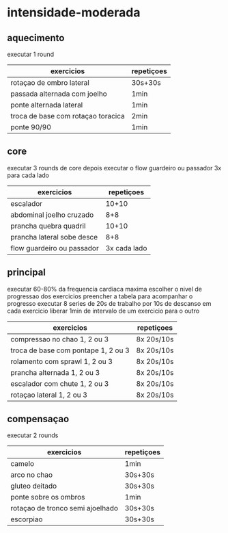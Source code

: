 # intensidade-moderada

## aquecimento

executar 1 round

| exercicios                         | repetiçoes |
| ---------------------------------- | ---------- |
| rotaçao de ombro lateral           | 30s+30s    |
| passada alternada com joelho       | 1min       |
| ponte alternada lateral            | 1min       |
| troca de base com rotaçao toracica | 2min       |
| ponte 90/90                        | 1min       |

## core

executar 3 rounds de core
depois executar o flow guardeiro ou passador
3x para cada lado

| exercicios                 | repetiçoes   |
| -------------------------- | ------------ |
| escalador                  | 10+10        |
| abdominal joelho cruzado   | 8+8          |
| prancha quebra quadril     | 10+10        |
| prancha lateral sobe desce | 8+8          |
| flow guardeiro ou passador | 3x cada lado |

## principal

executar 60-80% da frequencia cardiaca maxima
escolher o nivel de progressao dos exercicios
preencher a tabela para acompanhar o progresso
executar 8 series de 20s de trabalho por 10s de descanso em cada exercicio
liberar 1min de intervalo de um exercicio para o outro

| exercicios                          | repetiçoes |
| ----------------------------------- | ---------- |
| compressao no chao 1, 2 ou 3        | 8x 20s/10s |
| troca de base com pontape 1, 2 ou 3 | 8x 20s/10s |
| rolamento com sprawl 1, 2 ou 3      | 8x 20s/10s |
| prancha alternada 1, 2 ou 3         | 8x 20s/10s |
| escalador com chute 1, 2 ou 3       | 8x 20s/10s |
| rotaçao lateral 1, 2 ou 3           | 8x 20s/10s |

## compensaçao

executar 2 rounds

| exercicios                       | repetiçoes |
| -------------------------------- | ---------- |
| camelo                           | 1min       |
| arco no chao                     | 30s+30s    |
| gluteo deitado                   | 30s+30s    |
| ponte sobre os ombros            | 1min       |
| rotaçao de tronco semi ajoelhado | 30s+30s    |
| escorpiao                        | 30s+30s    |
